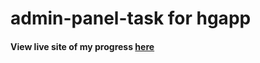 # admin-panel-task for hgapp
#### View live site of my progress [here](https://jolly-feynman-116652.netlify.app/)
